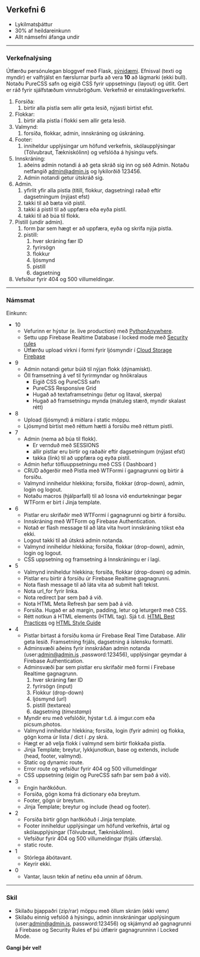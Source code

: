 ## Verkefni 6

- Lykilmatsþáttur
- 30% af heildareinkunn
- Allt námsefni áfanga undir 

---

### Verkefnalýsing

Útfærðu persónulegan bloggvef með Flask, [sýnidæmi](https://blog-admin-ui.netlify.app/). Efnisval (texti og myndir) er valfrjálst en færslurnar þurfa að vera **10** að lágmarki (ekki bull). Notaðu PureCSS safn og eigið CSS fyrir uppsetningu (layout) og útlit. Gert er ráð fyrir sjálfstæðum vinnubrögðum.  Verkefnið er einstaklingsverkefni.

1. Forsíða: 
    1. birtir alla pistla sem allir geta lesið, nýjasti birtist efst. 
1. Flokkar:
    1. birtir alla pistla í flokki sem allir geta lesið. 
1. Valmynd: 
    1. forsíða, flokkar, admin, innskráning og úskráning.
1. Footer:
    1. inniheldur upplýsingar um höfund verkefnis, skólaupplýsingar (Tölvubraut, Tækniskólinn) og vefslóða á hýsingu vefs.
1. Innskráning:
    1. aðeins admin notandi á að geta skráð sig inn og séð Admin. Notaðu netfangið admin@admin.is og lykilorðið 123456.
    1. Admin notandi getur útskráð sig.
1. Admin. 
    1. yfirlit yfir alla pistla (titill, flokkur, dagsetning) raðað eftir dagsetningum (nýjast efst)
    1. takki til að bæta við pistil.
    1. takki á pistil til að uppfæra eða eyða pistil.
    1. takki til að búa til flokk.
1. Pistill (undir admin).
    1. form þar sem hægt er að uppfæra, eyða og skrifa nýja pistla. 
    1. pistill: 
        1. hver skráning fær ID 
        1. fyrirsögn 
        1. flokkur 
        1. ljósmynd 
        1. pistill 
        1. dagsetning 
1. Vefsíður fyrir 404 og 500 villumeldingar.

---

### Námsmat 

Einkunn:

- 10 
   - Vefurinn er hýstur (e. live production) með [PythonAnywhere](https://www.pythonanywhere.com/).
   - Settu upp Firebase Realtime Database í locked mode með [Security rules](https://medium.com/@juliomacr/10-firebase-realtime-database-rule-templates-d4894a118a98)   
   - Útfærðu upload virkni í formi fyrir ljósmyndir í [Cloud Storage Firebase](https://firebase.google.com/docs/storage?authuser=0)
- 9
   - Admin notandi getur búið til nýjan flokk (dýnamískt).
   - Öll framsetning á vef til fyrirmyndar og hnökralaus
       - Eigið CSS og PureCSS safn
       - PureCSS Responsive Grid
       - Hugað að textaframsetningu (letur og litaval, skerpa)
       - Hugað að framsetningu mynda (mátuleg stærð, myndir skalast rétt)
- 8 
   - Upload (ljósmynd) á miðlara í static möppu.
   - Ljósmynd birtist með réttum hætti á forsíðu með réttum pistli.
- 7 
    - Admin (nema að búa til flokk). 
        - Er vernduð með SESSIONS
        - allir pistlar eru birtir og raðaðir eftir dagsetningum (nýjast efst)
        - takka (link) til að uppfæra og eyða pistil.
   - Admin hefur töfluuppsetningu með CSS ( Dashboard )
   - CRUD aðgerðir með Pistla með WTFormi í gagnagrunni og birtir á forsíðu. 
   - Valmynd inniheldur hlekkina; forsíða, flokkar (drop-down), admin, login og logout.
   - Notaðu macros (hjálparfall) til að losna við endurtekningar þegar WTForm er birt í Jinja template.
- 6
   - Pistlar eru skrifaðir með WTFormi í gagnagrunni og birtir á forsíðu. 
   - Innskráning með WTForm og Firebase Authentication.
   - Notað er flash message til að láta vita hvort innskráning tókst eða ekki.
   - Logout takki til að útskrá admin notanda. 
   - Valmynd inniheldur hlekkina; forsíða, flokkar (drop-down), admin, login og logout.
   - CSS uppsetning og framsetning á Innskráningu er í lagi.
- 5  
   - Valmynd inniheldur hlekkina; forsíða, flokkar (drop-down) og admin.
   - Pistlar eru birtir á forsíðu úr Firebase Realtime gagnagrunni. 
   - Nota flash message til að láta vita að submit hafi tekist.   
   - Nota url_for fyrir linka.
   - Nota redirect þar sem það á við.
   - Nota HTML Meta Refresh þar sem það á við.
   - Forsíða. Hugað er að margin, padding, letur og leturgerð með CSS.
   - Rétt notkun á HTML elements (HTML tag). Sjá t.d. [HTML Best Practices](https://www.freecodecamp.org/news/html-best-practices/) og [HTML Style Guide](https://www.w3schools.com/html/html5_syntax.asp)
- 4  
   - Pistlar birtast á forsíðu koma úr Firebase Real Time Database.  Allir geta lesið.  Framsetning frjáls, dagsetning á íslensku formatti.     
   - Adminsvæði aðeins fyrir innskráðan admin notanda (user:admin@admin.is ,password:123456), upplýsingar geymdar á Firebase Authentication.
   - Adminsvæði þar sem pistlar eru skrifaðir með formi í Firebase Realtime gagnagrunn.  
        1. hver skráning fær ID 
        1. fyrirsögn (input)
        1. Flokkur  (drop-down)
        1. ljósmynd (url)
        1. pistill (textarea)
        1. dagsetning (_timestamp_)
   - Myndir eru með vefslóðir, hýstar t.d. á imgur.com eða picsum.photos. 
   - Valmynd inniheldur hlekkina; forsíða, login (fyrir admin) og flokka, gögn koma úr lista / dict í .py skrá.
   - Hægt er að velja flokk í valmynd sem birtir flokkaða pistla.
   - Jinja Template; breytur, lykkjunotkun, base og extends, include (head, footer, valmynd).
   - Static og dynamic route.
   - Error route og vefsíður fyrir 404 og 500 villumeldingar
   - CSS uppsetning (eigin og PureCSS safn þar sem það á við).
- 3 
   - Engin harðkóðun.
   - Forsíða, gögn koma frá dictionary eða breytum.
   - Footer, gögn úr breytum.
   - Jinja Template; breytur og include (head og footer).
- 2 
   - Forsíða birtir gögn harðkóðuð í Jinja template.  
   - Footer inniheldur upplýsingar um höfund verkefnis, ártal og skólaupplýsingar (Tölvubraut, Tækniskólinn).
   - Vefsíður fyrir 404 og 500 villumeldingar (frjáls útfærsla).
   - static route.
- 1 
   - Stórlega ábótavant.
   - Keyrir ekki.
- 0 
   - Vantar, lausn tekin af netinu eða unnin af öðrum.

---

### Skil

- Skilaðu þjappaðri (zip/rar) möppu með öllum skrám (ekki venv) 
- Skilaðu einnig vefslóð á hýsingu, admin innskráningar upplýsingum (user:admin@admin.is, password:123456) og skjámynd að gagnagrunni á Firebase og Security Rules ef þú útfærir gagnagrunninn í Locked Mode.

**Gangi þér vel!**
